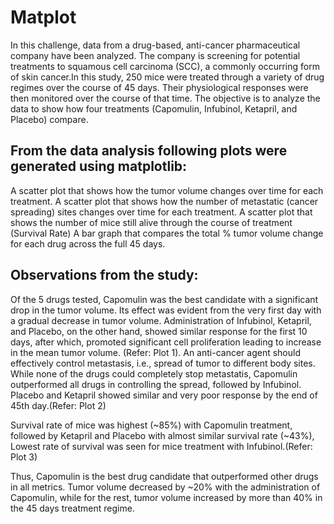 # Matplot
In this challenge, data from a drug-based, anti-cancer pharmaceutical company have been analyzed. The company is screening for potential treatments to squamous cell carcinoma (SCC), a commonly occurring form of skin cancer.In this study, 250 mice were treated through a variety of drug regimes over the course of 45 days. Their physiological responses were then monitored over the course of that time. The objective is to analyze the data to show how four treatments (Capomulin, Infubinol, Ketapril, and Placebo) compare.

## From the data analysis following plots were generated using matplotlib:

A scatter plot that shows how the tumor volume changes over time for each treatment.
A scatter plot that shows how the number of metastatic (cancer spreading) sites changes over time for each treatment.
A scatter plot that shows the number of mice still alive through the course of treatment (Survival Rate)
A bar graph that compares the total % tumor volume change for each drug across the full 45 days.

## Observations from the study:

Of the 5 drugs tested, Capomulin was the best candidate with a significant drop in the tumor volume. Its effect was evident from the very first day with a gradual decrease in tumor volume. Administration of Infubinol, Ketapril, and Placebo, on the other hand, showed similar response for the first 10 days, after which, promoted significant cell proliferation leading to increase in the mean tumor volume. (Refer: Plot 1).
An anti-cancer agent should effectively control metastasis, i.e., spread of tumor to different body sites. While none of the drugs could completely stop metastatis, Capomulin outperformed all drugs in controlling the spread, followed by Infubinol. Placebo and Ketapril showed similar and very poor response by the end of 45th day.(Refer: Plot 2)

Survival rate of mice was highest (~85%) with Capomulin treatment, followed by Ketapril and Placebo with almost similar survival rate (~43%), Lowest rate of survival was seen for mice treatment with Infubinol.(Refer: Plot 3)

Thus, Capomulin is the best drug candidate that outperformed other drugs in all metrics. Tumor volume decreased by ~20% with the administration of Capomulin, while for the rest, tumor volume increased by more than 40% in the 45 days treatment regime.

